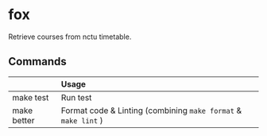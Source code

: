 # fox

Retrieve courses from nctu timetable.

## Commands

|             | Usage                                                           |
| :---------- | :-------------------------------------------------------------- |
| make test   | Run test                                                        |
| make better | Format code & Linting  (combining `make format` & `make lint` ) |
